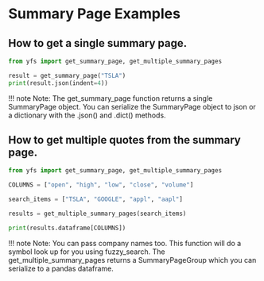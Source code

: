 # Summary Page Examples

## How to get a single summary page.

```python
from yfs import get_summary_page, get_multiple_summary_pages

result = get_summary_page("TSLA")
print(result.json(indent=4))
```

!!! note
    Note: The get_summary_page function returns a single SummaryPage object. You can serialize the SummaryPage object to json or a dictionary with the .json() and .dict() methods.

## How to get multiple quotes from the summary page.

```python
from yfs import get_summary_page, get_multiple_summary_pages

COLUMNS = ["open", "high", "low", "close", "volume"]

search_items = ["TSLA", "GOOGLE", "appl", "aapl"]

results = get_multiple_summary_pages(search_items)

print(results.dataframe[COLUMNS])
```
!!! note
    Note: You can pass company names too. This function will do a symbol look up for you using fuzzy_search. The get_multiple_summary_pages returns a SummaryPageGroup which you can serialize to a pandas dataframe.
